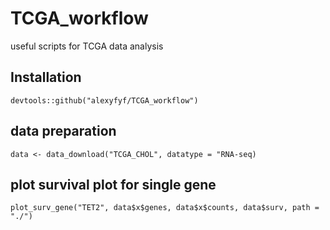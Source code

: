 # TCGA_workflow
useful scripts for TCGA data analysis

## Installation
```devtools::github("alexyfyf/TCGA_workflow")```

## data preparation
```
data <- data_download("TCGA_CHOL", datatype = "RNA-seq)
```

## plot survival plot for single gene
```
plot_surv_gene("TET2", data$x$genes, data$x$counts, data$surv, path = "./")
```

